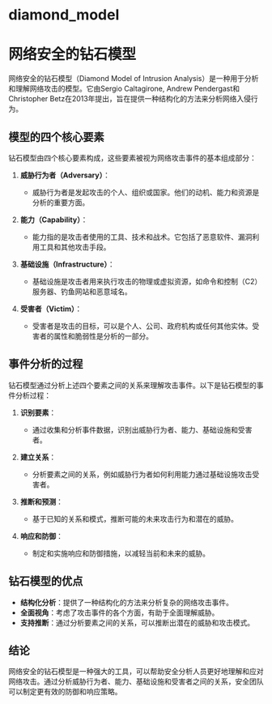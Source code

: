 # diamond_model
# 网络安全的钻石模型

网络安全的钻石模型（Diamond Model of Intrusion Analysis）是一种用于分析和理解网络攻击的模型。它由Sergio Caltagirone, Andrew Pendergast和Christopher Betz在2013年提出，旨在提供一种结构化的方法来分析网络入侵行为。

## 模型的四个核心要素

钻石模型由四个核心要素构成，这些要素被视为网络攻击事件的基本组成部分：

1. **威胁行为者（Adversary）**：
   - 威胁行为者是发起攻击的个人、组织或国家。他们的动机、能力和资源是分析的重要方面。

2. **能力（Capability）**：
   - 能力指的是攻击者使用的工具、技术和战术。它包括了恶意软件、漏洞利用工具和其他攻击手段。

3. **基础设施（Infrastructure）**：
   - 基础设施是攻击者用来执行攻击的物理或虚拟资源，如命令和控制（C2）服务器、钓鱼网站和恶意域名。

4. **受害者（Victim）**：
   - 受害者是攻击的目标，可以是个人、公司、政府机构或任何其他实体。受害者的属性和脆弱性是分析的一部分。

## 事件分析的过程

钻石模型通过分析上述四个要素之间的关系来理解攻击事件。以下是钻石模型的事件分析过程：

1. **识别要素**：
   - 通过收集和分析事件数据，识别出威胁行为者、能力、基础设施和受害者。

2. **建立关系**：
   - 分析要素之间的关系，例如威胁行为者如何利用能力通过基础设施攻击受害者。

3. **推断和预测**：
   - 基于已知的关系和模式，推断可能的未来攻击行为和潜在的威胁。

4. **响应和防御**：
   - 制定和实施响应和防御措施，以减轻当前和未来的威胁。

## 钻石模型的优点

- **结构化分析**：提供了一种结构化的方法来分析复杂的网络攻击事件。
- **全面视角**：考虑了攻击事件的各个方面，有助于全面理解威胁。
- **支持推断**：通过分析要素之间的关系，可以推断出潜在的威胁和攻击模式。

## 结论

网络安全的钻石模型是一种强大的工具，可以帮助安全分析人员更好地理解和应对网络攻击。通过分析威胁行为者、能力、基础设施和受害者之间的关系，安全团队可以制定更有效的防御和响应策略。